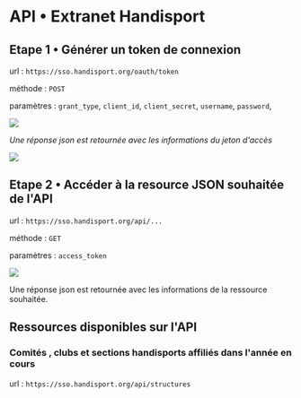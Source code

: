 # API • Extranet Handisport

## Etape 1 • Générer un token de connexion

url : `https://sso.handisport.org/oauth/token`

méthode : `POST`

paramètres : `grant_type`, `client_id`, `client_secret`, `username`, `password`,

![](https://extranet.handisport.org/img/api/capture_connection.png)

_Une réponse json est retournée avec les informations du jeton d'accès_

![](https://extranet.handisport.org/img/api/capture_token.png)

 

## Etape 2 • Accéder à la resource JSON souhaitée de l'API

url : `https://sso.handisport.org/api/...`

méthode : `GET`

paramètres : `access_token`

![](https://extranet.handisport.org/img/api/capture_token_ressource.png)

Une réponse json est retournée avec les informations de la ressource souhaitée.

## Ressources disponibles sur l'API

### Comités , clubs et sections handisports affiliés dans l'année en cours

url : `https://sso.handisport.org/api/structures`



